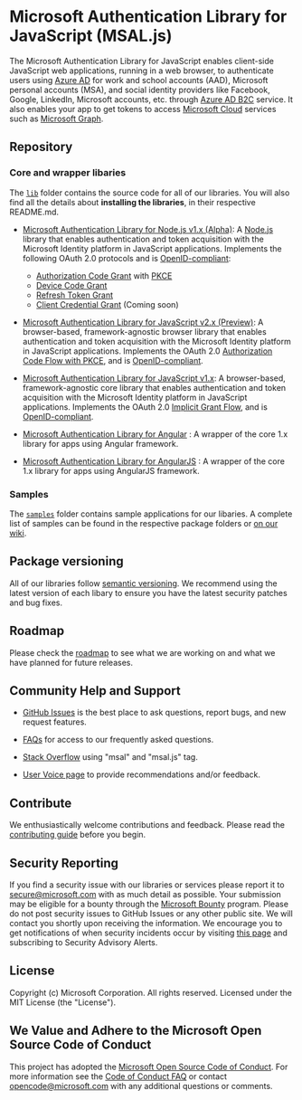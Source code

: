 # Microsoft Authentication Library for JavaScript (MSAL.js)

The Microsoft Authentication Library for JavaScript enables client-side JavaScript web applications, running in a web browser, to authenticate users using [Azure AD](https://docs.microsoft.com/en-us/azure/active-directory/develop/v2-overview) for work and school accounts (AAD), Microsoft personal accounts (MSA), and social identity providers like Facebook, Google, LinkedIn, Microsoft accounts, etc. through [Azure AD B2C](https://docs.microsoft.com/en-us/azure/active-directory-b2c/active-directory-b2c-overview#identity-providers) service. It also enables your app to get tokens to access [Microsoft Cloud](https://www.microsoft.com/enterprise) services such as [Microsoft Graph](https://graph.microsoft.io).

## Repository

### Core and wrapper libaries

The [`lib`](https://github.com/AzureAD/microsoft-authentication-library-for-js/tree/dev/lib) folder contains the source code for all of our libraries. You will also find all the details about **installing the libraries**, in their respective README.md.

- [Microsoft Authentication Library for Node.js v1.x (Alpha)](lib/msal-node/): A [Node.js](https://nodejs.org/en/) library that enables authentication and token acquisition with the Microsoft Identity platform in JavaScript applications. Implements the following OAuth 2.0 protocols and is [OpenID-compliant](https://docs.microsoft.com/en-us/azure/active-directory/develop/v2-protocols-oidc):
    - [Authorization Code Grant](https://oauth.net/2/grant-types/authorization-code/) with [PKCE](https://oauth.net/2/pkce/)
    - [Device Code Grant](https://oauth.net/2/grant-types/device-code/)
    - [Refresh Token Grant](https://oauth.net/2/grant-types/refresh-token/)
    - [Client Credential Grant](https://oauth.net/2/grant-types/client-credentials/) (Coming soon)

- [Microsoft Authentication Library for JavaScript v2.x (Preview)](lib/msal-browser/): A browser-based, framework-agnostic browser library that enables authentication and token acquisition with the Microsoft Identity platform in JavaScript applications. Implements the OAuth 2.0 [Authorization Code Flow with PKCE](https://docs.microsoft.com/en-us/azure/active-directory/develop/v2-oauth2-auth-code-flow), and is [OpenID-compliant](https://docs.microsoft.com/en-us/azure/active-directory/develop/v2-protocols-oidc).

- [Microsoft Authentication Library for JavaScript v1.x](lib/msal-core/): A browser-based, framework-agnostic core library that enables authentication and token acquisition with the Microsoft Identity platform in JavaScript applications. Implements the OAuth 2.0 [Implicit Grant Flow](https://docs.microsoft.com/en-us/azure/active-directory/develop/v2-oauth2-implicit-grant-flow), and is [OpenID-compliant](https://docs.microsoft.com/en-us/azure/active-directory/develop/v2-protocols-oidc).

- [Microsoft Authentication Library for Angular](lib/msal-angular/) :
A wrapper of the core 1.x library for apps using Angular framework.

- [Microsoft Authentication Library for AngularJS](lib/msal-angularjs/) :
A wrapper of the core 1.x library for apps using AngularJS framework.

### Samples

The [`samples`](https://github.com/AzureAD/microsoft-authentication-library-for-js/tree/dev/samples) folder contains sample applications for our libaries. A complete list of samples can be found in the respective package folders or [on our wiki](https://github.com/AzureAD/microsoft-authentication-library-for-js/wiki/Samples).

## Package versioning

All of our libraries follow [semantic versioning](https://semver.org). We recommend using the latest version of each libary to ensure you have the latest security patches and bug fixes.

## Roadmap

Please check the [roadmap](https://github.com/AzureAD/microsoft-authentication-library-for-js/wiki#roadmap) to see what we are working on and what we have planned for future releases.

## Community Help and Support

- [GitHub Issues](../../issues) is the best place to ask questions, report bugs, and new request features.

- [FAQs](https://github.com/AzureAD/microsoft-authentication-library-for-js/wiki/FAQs) for access to our frequently asked questions.

- [Stack Overflow](http://stackoverflow.com/questions/tagged/msal) using "msal" and "msal.js" tag.

- [User Voice page](https://feedback.azure.com/forums/169401-azure-active-directory) to provide recommendations and/or feedback.

## Contribute

We enthusiastically welcome contributions and feedback. Please read the [contributing guide](contributing.md) before you begin.

## Security Reporting

If you find a security issue with our libraries or services please report it to [secure@microsoft.com](mailto:secure@microsoft.com) with as much detail as possible. Your submission may be eligible for a bounty through the [Microsoft Bounty](http://aka.ms/bugbounty) program. Please do not post security issues to GitHub Issues or any other public site. We will contact you shortly upon receiving the information. We encourage you to get notifications of when security incidents occur by visiting [this page](https://technet.microsoft.com/en-us/security/dd252948) and subscribing to Security Advisory Alerts.

## License

Copyright (c) Microsoft Corporation.  All rights reserved. Licensed under the MIT License (the "License").

## We Value and Adhere to the Microsoft Open Source Code of Conduct

This project has adopted the [Microsoft Open Source Code of Conduct](https://opensource.microsoft.com/codeofconduct/). For more information see the [Code of Conduct FAQ](https://opensource.microsoft.com/codeofconduct/faq/) or contact [opencode@microsoft.com](mailto:opencode@microsoft.com) with any additional questions or comments.
